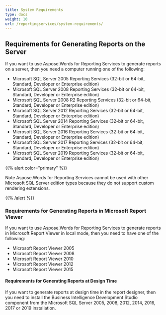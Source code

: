 ```yaml
---
title: System Requirements
type: docs
weight: 10
url: /reportingservices/system-requirements/
---
```


## Requirements for Generating Reports on the Server

If you want to use Aspose.Words for Reporting Services to generate reports on a server, then you need a computer running one of the following:

- Microsoft SQL Server 2005 Reporting Services (32-bit or 64-bit, Standard, Developer or Enterprise edition) 
- Microsoft SQL Server 2008 Reporting Services (32-bit or 64-bit, Standard, Developer or Enterprise edition) 
- Microsoft SQL Server 2008 R2 Reporting Services (32-bit or 64-bit, Standard, Developer or Enterprise edition) 
- Microsoft SQL Server 2012 Reporting Services (32-bit or 64-bit, Standard, Developer or Enterprise edition) 
- Microsoft SQL Server 2014 Reporting Services (32-bit or 64-bit, Standard, Developer or Enterprise edition) 
- Microsoft SQL Server 2016 Reporting Services (32-bit or 64-bit, Standard, Developer or Enterprise edition) 
- Microsoft SQL Server 2017 Reporting Services (32-bit or 64-bit, Standard, Developer or Enterprise edition) 
- Microsoft SQL Server 2019 Reporting Services (32-bit or 64-bit, Standard, Developer or Enterprise edition)

{{% alert color="primary" %}} 

Note Aspose.Words for Reporting Services cannot be used with other Microsoft SQL Server edition types because they do not support custom rendering extensions. 

{{% /alert %}} 

### Requirements for Generating Reports in Microsoft Report Viewer

If you want to use Aspose.Words for Reporting Services to generate reports in Microsoft Report Viewer in local mode, then you need to have one of the following:

- Microsoft Report Viewer 2005 
- Microsoft Report Viewer 2008 
- Microsoft Report Viewer 2010 
- Microsoft Report Viewer 2012 
- Microsoft Report Viewer 2015 

#### Requirements for Generating Reports at Design Time

If you want to generate reports at design time in the report designer, then you need to install the Business Intelligence Development Studio component from the Microsoft SQL Server 2005, 2008, 2012, 2014, 2016, 2017 or 2019 installation.
